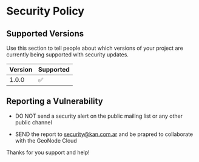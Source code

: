 # Security Policy

## Supported Versions

Use this section to tell people about which versions of your project are
currently being supported with security updates.

| Version | Supported          |
| ------- | ------------------ |
| 1.0.0   | :white_check_mark: |


## Reporting a Vulnerability

* DO NOT send a security alert on the public mailing list or any other public channel

* SEND the report to security@kan.com.ar and be prapred to collaborate with the GeoNode Cloud

Thanks for you support and help!

